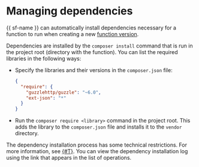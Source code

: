 # Managing dependencies

{{ sf-name }} can automatically install dependencies necessary for a function to run when creating a new [function version](../../operations/function/version-manage.md#func-version-create).

Dependencies are installed by the `composer install` command that is run in the project root (directory with the function). You can list the required libraries in the following ways:

* Specify the libraries and their versions in the `composer.json` file:

    ```json
    {
      "require": {
        "guzzlehttp/guzzle": "~6.0",
        "ext-json": "*"
      }
    }
    ```

* Run the `composer require <library>` command in the project root. This adds the library to the `composer.json` file and installs it to the `vendor` directory.

The dependency installation process has some technical restrictions. For more information, see [{#T}](../../concepts/limits.md). You can view the dependency installation log using the link that appears in the list of operations.

